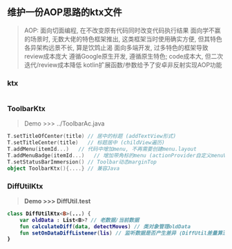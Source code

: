 ## 维护一份AOP思路的ktx文件

> AOP: 面向切面编程, 在不改变原有代码同时改变代码执行结果
> 面向学不赢的场景时, 无数大佬的特色框架推出, 这类框架当时使用确实方便, 但其特色各异架构远景不长, 算是饮鸩止渴
> 面向多端开发, 过多特色的框架导致review成本庞大
> 遵循Google原生开发, 遵循原生特色; code成本大, 但二次迭代/review成本降低
> kotlin扩展函数/参数给予了安卓非反射实现AOP功能


### ktx

```kotlin
```

### ToolbarKtx

> Demo >>> ../ToolbarAc.java

```kotlin
T.setTitleOfCenter(title) // 居中的标题 (addTextView形式)
T.setTitleCenter(title)   // 标题居中 (childView遍历)
T.addMenu(itemId...)   // 代码中增加menu, 不再需要创建menu.layout
T.addMenuBadge(itemId...)   // 增加带角标的menu (actionProvider自定义menuView)
T.setStatusBarImmersion() // Toolbar动态marginTop
object ToolbarKtx(){....} // 兼容Java
```

### DiffUtilKtx<B>

> Demo >>> DiffUtil.test

```kotlin
class DiffUtilKtx<B>(...) {
    var oldData : List<B>? // 老数据/当前数据
    fun calculateDiff(data, detectMoves) // 类对象管理oldData
    fun setOnDataDiffListener(lis) // 监听数据是否产生差异 (DiffUtil差量算法)
}
```
